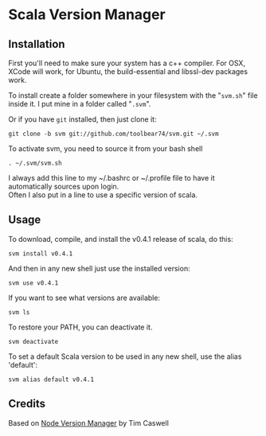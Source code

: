 # Scala Version Manager

## Installation

First you'll need to make sure your system has a c++ compiler.  For OSX, XCode will work, for Ubuntu, the build-essential and libssl-dev packages work.

To install create a folder somewhere in your filesystem with the "`svm.sh`" file inside it.  I put mine in a folder called "`.svm`".

Or if you have `git` installed, then just clone it:

    git clone -b svm git://github.com/toolbear74/svm.git ~/.svm

To activate svm, you need to source it from your bash shell

    . ~/.svm/svm.sh

I always add this line to my ~/.bashrc or ~/.profile file to have it automatically sources upon login.   
Often I also put in a line to use a specific version of scala.
    
## Usage

To download, compile, and install the v0.4.1 release of scala, do this:

    svm install v0.4.1

And then in any new shell just use the installed version:

    svm use v0.4.1

If you want to see what versions are available:

    svm ls

To restore your PATH, you can deactivate it.

    svm deactivate

To set a default Scala version to be used in any new shell, use the alias 'default':

    svm alias default v0.4.1

## Credits

Based on [Node Version Manager][1] by Tim Caswell

  [1]: https://github.com/creationix/nvm
